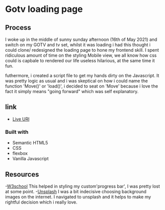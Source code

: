 # Gotv loading page

## Process

I woke up in the middle of sunny sunday afternoon (16th of May 2021) and switch on my GOTV and tv set, whilst it was loading i had this thought i could clone/ redesigned the loading page to hone my frontend skill. I spent ridiculous amount of time on the styling Mobile view, we all know how css could is capbale to rendered our life useless hilarious, at the same time it fun.

futhermore, i created a script file to get my hands dirty on the Javascript. It was pretty logic as usual and i was skeptical on how i could name the function 'Move()' or 'load()', i decided to seat on 'Move' because i love the fact it simply means "going forward" which was self explanatory.

## link

- [Live URl](https://brymmobaggins.github.io/gotv-loading-page/)

### Built with
  
- Semantic HTML5
- CSS
- flexbox
- Vanilla Javascript
  
## Resources

-[W3school](https://www.w3school.com) This helped in styling my custom'progress bar', I was pretty lost at some point.
-[Unsplash](https://www.unsplash.com) I was a bit indecisive choosing background images on the internet. I navigated to unsplash and it helps to make my rightful decision which i really love.
